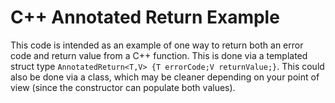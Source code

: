 C++ Annotated Return Example
============================

This code is intended as an example of one way to return both an error code and
return value from a C++ function.  This is done via a templated struct type
`AnnotatedReturn<T,V> {T errorCode;V returnValue;}`.  This could also be done
via a class, which may be cleaner depending on your point of view (since the
constructor can populate both values).
